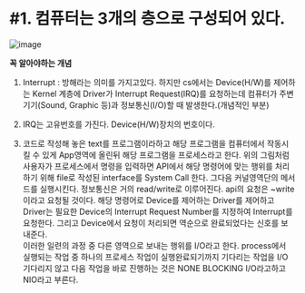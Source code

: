 # #1. 컴퓨터는 3개의 층으로 구성되어 있다.  
![image](https://user-images.githubusercontent.com/78134917/170182950-b1dcf47e-c7f0-4055-984f-7dc0a89e8b4d.png)

**꼭 알아야하는 개념**  
1. Interrupt : 방해라는 의미를 가지고있다. 하지만 cs에서는 Device(H/W)를 제어하는 Kernel 계층에 Driver가 Interrupt Request(IRQ)를 요청하는데 컴퓨터가 주변기기(Sound, Graphic 등)과 정보통신(I/O)할 때 발생한다.(개념적인 부분)  
2. IRQ는 고유번호를 가진다. Device(H/W)장치의 번호이다.   
  
3. 코드로 작성해 놓은 text를 프로그램이라하고 해당 프로그램을 컴퓨터에서 작동시킬 수 있게 App영역에 올린뒤 해당 프로그램을 프로세스라고 한다. 위의 그림처럼 사용자가 프로세스에서 명령을 입력하면 API에서 해당 명령어에 맞는 행위를 처리하기 위해 file로 작성된 interface를 System Call 한다. 그다음 커널영역단의 메서드를 실행시킨다. 정보통신은 거의 read/write로 이루어진다. api의 요청은 ~write이라고 요청될 것이다. 해당 명령어로 Device를 제어하는 Driver를 제어하고 Driver는 필요한 Device의 Interrupt Request Number를 지정하여 Interrupt를 요청한다. 그리고 Device에서 요청이 처리되면 역순으로 완료되었다는 신호를 보내준다.  
이러한 일련의 과정 중 다른 영역으로 보내는 행위를 I/O라고 한다. process에서 실행되는 작업 중 하나의 프로세스 작업이 실행완료되기까지 기다리는 작업을 I/O 기다리지 않고 다음 작업을 바로 진행하는 것은 NONE BLOCKING I/O라고하고 NIO라고 부른다.

